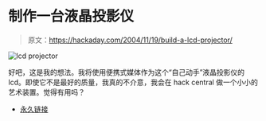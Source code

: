 # 制作一台液晶投影仪

> 原文：<https://hackaday.com/2004/11/19/build-a-lcd-projector/>

![lcd projector](img/838014b05c71f3406c47838764c51c59.png)

好吧，这是我的想法。我将使用便携式媒体作为这个“自己动手”液晶投影仪的 lcd。即使它不是最好的质量，我真的不介意，我会在 hack central 做一个小小的艺术装置。觉得有用吗？

*   [永久链接](http://www.audiovisualizers.com/madlab/lcd_proj.htm)